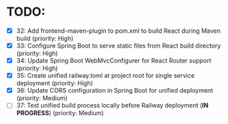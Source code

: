 # TODO:

- [x] 32: Add frontend-maven-plugin to pom.xml to build React during Maven build (priority: High)
- [x] 33: Configure Spring Boot to serve static files from React build directory (priority: High)
- [x] 34: Update Spring Boot WebMvcConfigurer for React Router support (priority: High)
- [x] 35: Create unified railway.toml at project root for single service deployment (priority: High)
- [x] 36: Update CORS configuration in Spring Boot for unified deployment (priority: Medium)
- [ ] 37: Test unified build process locally before Railway deployment (**IN PROGRESS**) (priority: Medium)
